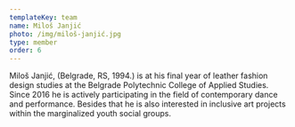 ```yaml
---
templateKey: team
name: Miloš Janjić
photo: /img/miloš-janjić.jpg
type: member
order: 6
---
```

Miloš Janjić, (Belgrade, RS, 1994.) is at his final year of leather fashion design studies at the Belgrade Polytechnic College of Applied Studies. Since 2016 he is actively participating in the field of contemporary dance and performance. Besides that he is also interested in inclusive art projects within the marginalized youth social groups.
